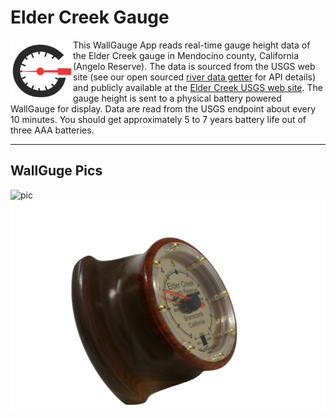 # Elder Creek Gauge

[<img align="left" width="100" height="100" src="./docs/wallGaugeLogSquared.png" >](https://WallGauge.com)

This WallGauge App reads real-time gauge height data of the Elder Creek gauge in Mendocino county, California (Angelo Reserve). The data is sourced from the USGS web site (see our open sourced [river data getter](https://wallgauge-gaugeapps.github.io/RiverDataGetter/) for API details) and publicly available at the [Elder Creek USGS web site](https://waterdata.usgs.gov/monitoring-location/11475560/). The gauge height is sent to a physical battery powered WallGauge for display. Data are read from the USGS endpoint about every 10 minutes. You should get approximately 5 to 7 years battery life out of three AAA batteries.

---

## WallGuge Pics

![pic](./docs/ElderCreekGauge.png)
![pic](./docs/ElderCreekProfile.png)
